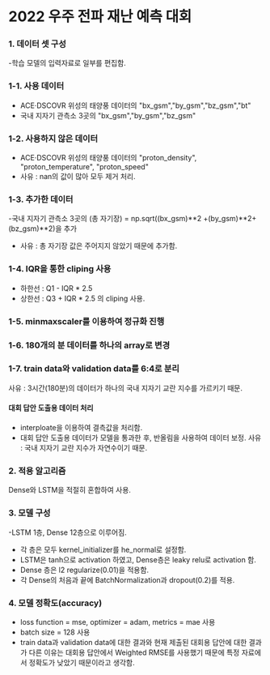 # 2022 우주 전파 재난 예측 대회

### 1. 데이터 셋 구성
-학습 모델의 입력자료로 일부를 편집함.
### 1-1. 사용 데이터
- ACE·DSCOVR 위성의 태양풍 데이터의 &quot;bx_gsm&quot;,&quot;by_gsm&quot;,&quot;bz_gsm&quot;,&quot;bt&quot;
- 국내 지자기 관측소 3곳의 &quot;bx_gsm&quot;,&quot;by_gsm&quot;,&quot;bz_gsm&quot;
### 1-2. 사용하지 않은 데이터
- ACE·DSCOVR 위성의 태양풍 데이터의 &quot;proton_density&quot;, &quot;proton_temperature&quot;, &quot;proton_speed&quot;
- 사유 : nan의 값이 많아 모두 제거 처리.
### 1-3. 추가한 데이터
-국내 지자기 관측소 3곳의 (총 자기장) = np.sqrt((bx_gsm)**2 +(by_gsm)**2+(bz_gsm)**2)을 추가
- 사유 : 총 자기장 값은 주어지지 않았기 때문에 추가함.
### 1-4. IQR을 통한 cliping 사용
- 하한선 : Q1 - IQR * 2.5
- 상한선 : Q3 + IQR * 2.5
의 cliping 사용.
### 1-5. minmaxscaler를 이용하여 정규화 진행
### 1-6. 180개의 분 데이터를 하나의 array로 변경
### 1-7. train data와 validation data를 6:4로 분리
사유 : 3시간(180분)의 데이터가 하나의 국내 지자기 교란 지수를 가르키기 때문.

#### 대회 답안 도출용 데이터 처리
- interploate을 이용하여 결측값을 처리함.
- 대회 답안 도출용 데이터가 모델을 통과한 후, 반올림을 사용하여 데이터 보정.
사유 : 국내 지자기 교란 지수가 자연수이기 때문.
### 2. 적용 알고리즘
Dense와 LSTM을 적절히 혼합하여 사용.

### 3. 모델 구성
-LSTM 1층, Dense 12층으로 이루어짐.
- 각 층은 모두 kernel_initializer를 he_normal로 설정함.
- LSTM은 tanh으로 activation 하였고, Dense층은 leaky relu로 activation 함.
- Dense 층은 l2 regularize(0.01)을 적용함.
- 각 Dense의 처음과 끝에 BatchNormalization과 dropout(0.2)를 적용.

### 4. 모델 정확도(accuracy)
- loss function = mse, optimizer = adam, metrics = mae 사용
- batch size = 128 사용
- train data과 validation data에 대한 결과와 현재 제출된 대회용 답안에 대한 결과가
다른 이유는 대회용 답안에서 Weighted RMSE를 사용했기 때문에 특정 자료에서
정확도가 낮았기 때문이라고 생각함.
